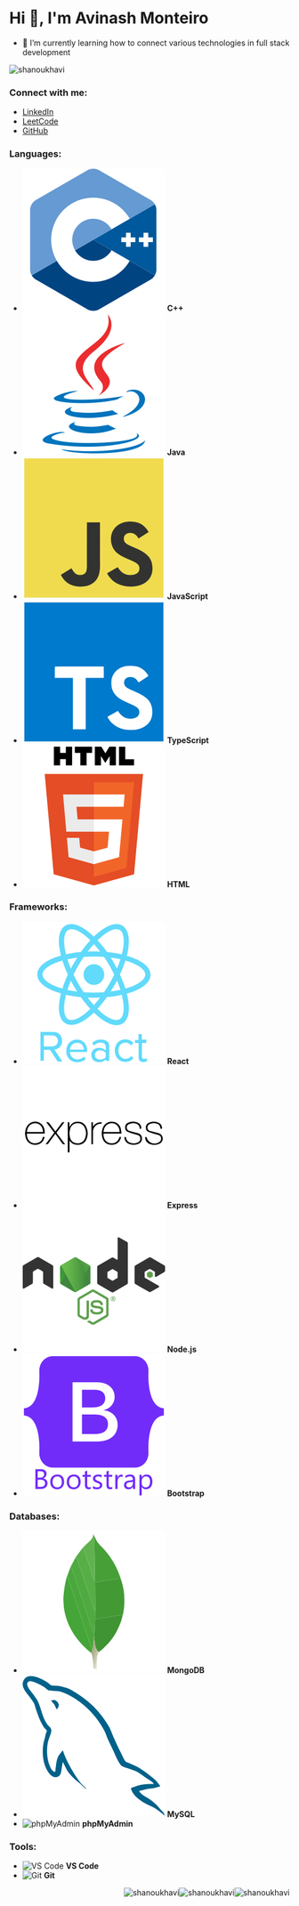 <h1 align="left">Hi 👋, I'm Avinash Monteiro</h1>

- 🌱 I’m currently learning how to connect various technologies in full stack development

<p align="left"> <img src="https://komarev.com/ghpvc/?username=shanoukhavi&label=Profile%20views&color=0e75b6&style=flat" alt="shanoukhavi" /> </p>

### Connect with me:

- [LinkedIn](https://www.linkedin.com/in/avinash-monteiro-a78111241/?originalSubdomain=in)
- [LeetCode](https://www.leetcode.com/4nm21cs040)
- [GitHub](https://github.com/shanoukhavi)

### Languages:

- ![C++](https://raw.githubusercontent.com/devicons/devicon/master/icons/cplusplus/cplusplus-original.svg) **C++**
- ![Java](https://raw.githubusercontent.com/devicons/devicon/master/icons/java/java-original.svg) **Java**
- ![JavaScript](https://raw.githubusercontent.com/devicons/devicon/master/icons/javascript/javascript-original.svg) **JavaScript**
- ![TypeScript](https://raw.githubusercontent.com/devicons/devicon/master/icons/typescript/typescript-original.svg) **TypeScript**
- ![HTML](https://raw.githubusercontent.com/devicons/devicon/master/icons/html5/html5-original-wordmark.svg) **HTML**

### Frameworks:

- ![React](https://raw.githubusercontent.com/devicons/devicon/master/icons/react/react-original-wordmark.svg) **React**
- ![Express](https://raw.githubusercontent.com/devicons/devicon/master/icons/express/express-original-wordmark.svg) **Express**
- ![Node.js](https://raw.githubusercontent.com/devicons/devicon/master/icons/nodejs/nodejs-original-wordmark.svg) **Node.js**
- ![Bootstrap](https://raw.githubusercontent.com/devicons/devicon/master/icons/bootstrap/bootstrap-plain-wordmark.svg) **Bootstrap**

### Databases:

- ![MongoDB](https://raw.githubusercontent.com/devicons/devicon/master/icons/mongodb/mongodb-original.svg) **MongoDB**
- ![MySQL](https://raw.githubusercontent.com/devicons/devicon/master/icons/mysql/mysql-original.svg) **MySQL**
- ![phpMyAdmin](https://www.phpmyadmin.net/themes/dot.gif) **phpMyAdmin**

### Tools:

- ![VS Code](https://img.icons8.com/fluent/60/000000/visual-studio-code-2019.png) **VS Code**
- ![Git](https://www.vectorlogo.zone/logos/git-scm/git-scm-icon.svg) **Git**

<p><img align="right" src="https://github-readme-stats.vercel.app/api/top-langs?username=shanoukhavi&show_icons=true&locale=en&layout=compact" alt="shanoukhavi" /></p>

<p><img align="right" src="https://github-readme-stats.vercel.app/api?username=shanoukhavi&show_icons=true&locale=en" alt="shanoukhavi" /></p>

<p><img align="right" src="https://github-readme-streak-stats.herokuapp.com/?user=shanoukhavi&" alt="shanoukhavi" /></p>
